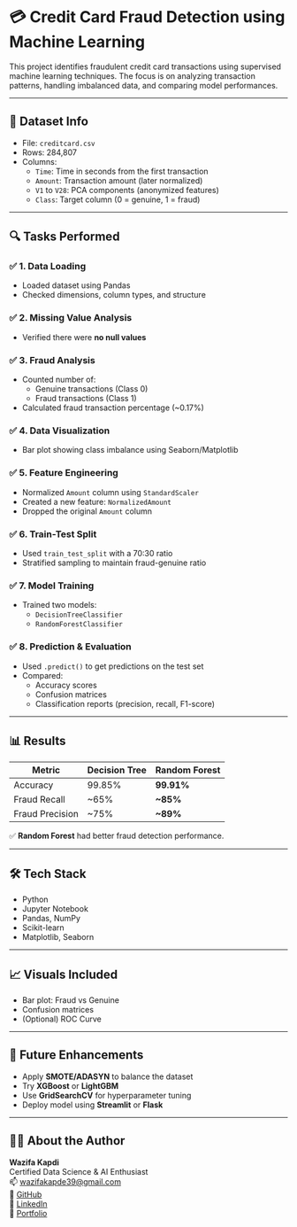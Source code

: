 # 💳 Credit Card Fraud Detection using Machine Learning

This project identifies fraudulent credit card transactions using supervised machine learning techniques. The focus is on analyzing transaction patterns, handling imbalanced data, and comparing model performances.

---

## 📁 Dataset Info

- File: `creditcard.csv`
- Rows: 284,807
- Columns:
  - `Time`: Time in seconds from the first transaction
  - `Amount`: Transaction amount (later normalized)
  - `V1` to `V28`: PCA components (anonymized features)
  - `Class`: Target column (0 = genuine, 1 = fraud)

---

## 🔍 Tasks Performed

### ✅ 1. Data Loading
- Loaded dataset using Pandas
- Checked dimensions, column types, and structure

### ✅ 2. Missing Value Analysis
- Verified there were **no null values**

### ✅ 3. Fraud Analysis
- Counted number of:
  - Genuine transactions (Class 0)
  - Fraud transactions (Class 1)
- Calculated fraud transaction percentage (~0.17%)

### ✅ 4. Data Visualization
- Bar plot showing class imbalance using Seaborn/Matplotlib

### ✅ 5. Feature Engineering
- Normalized `Amount` column using `StandardScaler`
- Created a new feature: `NormalizedAmount`
- Dropped the original `Amount` column

### ✅ 6. Train-Test Split
- Used `train_test_split` with a 70:30 ratio
- Stratified sampling to maintain fraud-genuine ratio

### ✅ 7. Model Training
- Trained two models:
  - `DecisionTreeClassifier`
  - `RandomForestClassifier`

### ✅ 8. Prediction & Evaluation
- Used `.predict()` to get predictions on the test set
- Compared:
  - Accuracy scores
  - Confusion matrices
  - Classification reports (precision, recall, F1-score)

---

## 📊 Results

| Metric         | Decision Tree | Random Forest |
|----------------|---------------|---------------|
| Accuracy       | 99.85%        | **99.91%**    |
| Fraud Recall   | ~65%          | **~85%**      |
| Fraud Precision| ~75%          | **~89%**      |

✅ **Random Forest** had better fraud detection performance.

---

## 🛠️ Tech Stack

- Python
- Jupyter Notebook
- Pandas, NumPy
- Scikit-learn
- Matplotlib, Seaborn

---

## 📈 Visuals Included

- Bar plot: Fraud vs Genuine
- Confusion matrices
- (Optional) ROC Curve

---

## 🚀 Future Enhancements

- Apply **SMOTE/ADASYN** to balance the dataset
- Try **XGBoost** or **LightGBM**
- Use **GridSearchCV** for hyperparameter tuning
- Deploy model using **Streamlit** or **Flask**

---

## 🙋‍♀️ About the Author

**Wazifa Kapdi**  
Certified Data Science & AI Enthusiast  
📫 [wazifakapde39@gmail.com](mailto:wazifakapde39@gmail.com)  
🔗 [GitHub](https://github.com/Wazifak)  
🔗 [LinkedIn](https://linkedin.com/in/wazifa-kapdi)  
🔗 [Portfolio](https://datascienceportfol.io/wazifakapde39)
